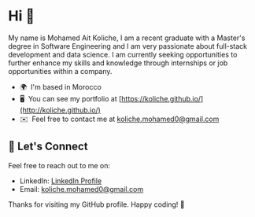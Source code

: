 Hi 👋 
====================================

My name is Mohamed Ait Koliche, I am a recent graduate with a Master's degree in Software Engineering and I am very passionate about full-stack development and data science. I am currently seeking opportunities to further enhance my skills and knowledge through internships or job opportunities within a company.

* 🌍  I'm based in Morocco
* 🖥️  You can see my portfolio at [https://koliche.github.io/](http://koliche.github.io/)
* ✉️  Feel free to contact me at [koliche.mohamed0@gmail.com](mailto:koliche.mohamed0@gmail.com)

## 💬 Let's Connect

Feel free to reach out to me on:

- LinkedIn: [LinkedIn Profile](www.linkedin.com/in/mohamed-ait-koliche)
- Email: [koliche.mohamed0@gmail.com](mailto:koliche.mohamed0@gmail.com)
<!--<p align="left">--> 
<!--   <a href="https://www.dribbble.com/Mkoliche" target="_blank" rel="noreferrer">
    <img src="https://raw.githubusercontent.com/danielcranney/readme-generator/main/public/icons/socials/dribbble.svg" width="32" height="32" />
  </a>  -->
<!--   <a href="https://www.github.com/koliche" target="_blank" rel="noreferrer">
    <img src="https://raw.githubusercontent.com/danielcranney/readme-generator/main/public/icons/socials/github.svg" width="32" height="32" />
  </a>  -->
<!--   <a href="https://www.linkedin.com/in/mohamed-ait-koliche" target="_blank" rel="noreferrer">
    <img src="https://raw.githubusercontent.com/danielcranney/readme-generator/main/public/icons/socials/linkedin.svg" width="32" height="32" />
  </a>  -->
<!--   <a href="http://www.medium.com/@koliche.mohamed0" target="_blank" rel="noreferrer">
    <img src="https://raw.githubusercontent.com/danielcranney/readme-generator/main/public/icons/socials/medium.svg" width="32" height="32" />
  </a>  -->
<!--   <a href="https://koliche.github.io" target="_blank" rel="noreferrer">
    <img src="https://raw.githubusercontent.com/danielcranney/readme-generator/main/public/icons/socials/rss.svg" width="32" height="32" />
  </a> 
  <a href="https://www.stackoverflow.com/users/18101626/mohamed-ait-koliche" target="_blank" rel="noreferrer">
    <img src="https://raw.githubusercontent.com/danielcranney/readme-generator/main/public/icons/socials/stackoverflow.svg" width="32" height="32" />
  </a>  -->
<!--   <a href="https://www.twitter.com/MohamedKoliche" target="_blank" rel="noreferrer">
    <img src="https://raw.githubusercontent.com/danielcranney/readme-generator/main/public/icons/socials/twitter.svg" width="32" height="32" />
  </a> -->
<!-- </p> -->

Thanks for visiting my GitHub profile. Happy coding! 🚀
